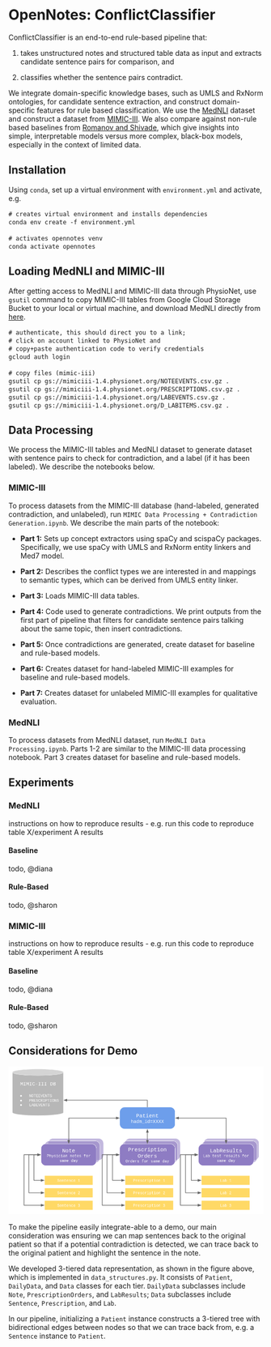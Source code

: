 # OpenNotes: ConflictClassifier

ConflictClassifier is an end-to-end rule-based pipeline that: 

1) takes unstructured notes and structured table data as input and extracts candidate sentence pairs for comparison, and 

2) classifies whether the sentence pairs contradict.

We integrate domain-specific knowledge bases, such as UMLS and RxNorm ontologies, for candidate sentence extraction, and construct domain-specific features for rule based classification. We use the [MedNLI](https://physionet.org/content/mednli/1.0.0/) dataset and construct a dataset from [MIMIC-III](https://mimic.physionet.org/). We also compare against non-rule based baselines from [Romanov and Shivade](https://arxiv.org/abs/1808.06752), which give insights into simple, interpretable models versus more complex, black-box models, especially in the context of limited data. 

## Installation

Using `conda`, set up a virtual environment with `environment.yml` and activate, e.g. 

```
# creates virtual environment and installs dependencies
conda env create -f environment.yml

# activates opennotes venv
conda activate opennotes
```

## Loading MedNLI and MIMIC-III

After getting access to MedNLI and MIMIC-III data through PhysioNet, use `gsutil` command to copy MIMIC-III tables from Google Cloud Storage Bucket to your local or virtual machine, and download MedNLI directly from [here](https://physionet.org/content/mednli/1.0.0/).

```
# authenticate, this should direct you to a link; 
# click on account linked to PhysioNet and 
# copy+paste authentication code to verify credentials
gcloud auth login 

# copy files (mimic-iii)
gsutil cp gs://mimiciii-1.4.physionet.org/NOTEEVENTS.csv.gz .
gsutil cp gs://mimiciii-1.4.physionet.org/PRESCRIPTIONS.csv.gz .
gsutil cp gs://mimiciii-1.4.physionet.org/LABEVENTS.csv.gz .
gsutil cp gs://mimiciii-1.4.physionet.org/D_LABITEMS.csv.gz .
```

## Data Processing

We process the MIMIC-III tables and MedNLI dataset to generate dataset with sentence pairs to check for contradiction, and a label (if it has been labeled). We describe the notebooks below.

### MIMIC-III

To process datasets from the MIMIC-III database (hand-labeled, generated contradiction, and unlabeled), run `MIMIC Data Processing + Contradiction Generation.ipynb`. We describe the main parts of the notebook:

* **Part 1:** Sets up concept extractors using spaCy and scispaCy packages. Specifically, we use spaCy with UMLS and RxNorm entity linkers and Med7 model. 

* **Part 2:** Describes the conflict types we are interested in and mappings to semantic types, which can be derived from UMLS entity linker. 

* **Part 3:** Loads MIMIC-III data tables.

* **Part 4:** Code used to generate contradictions. We print outputs from the first part of pipeline that filters for candidate sentence pairs talking about the same topic, then insert contradictions. 

* **Part 5:** Once contradictions are generated, create dataset for baseline and rule-based models.

* **Part 6:** Creates dataset for hand-labeled MIMIC-III examples for baseline and rule-based models.

* **Part 7:** Creates dataset for unlabeled MIMIC-III examples for qualitative evaluation.

### MedNLI 

To process datasets from MedNLI dataset, run `MedNLI Data Processing.ipynb`. Parts 1-2 are similar to the MIMIC-III data processing notebook. Part 3 creates dataset for baseline and rule-based models.  

## Experiments

### MedNLI

instructions on how to reproduce results - e.g. run this code to reproduce table X/experiment A results

#### Baseline

todo, @diana

#### Rule-Based 

todo, @sharon

### MIMIC-III

instructions on how to reproduce results - e.g. run this code to reproduce table X/experiment A results

#### Baseline

todo, @diana

#### Rule-Based 

todo, @sharon

## Considerations for Demo

![image](data_structures.png)

To make the pipeline easily integrate-able to a demo, our main consideration was ensuring we can map sentences back to the original patient so that if a potential contradiction is detected, we can trace back to the original patient and highlight the sentence in the note. 

We developed 3-tiered data representation, as shown in the figure above, which is implemented in `data_structures.py`. It consists of `Patient`, `DailyData`, and `Data` classes for each tier. `DailyData` subclasses include `Note`, `PrescriptionOrders`, and `LabResults`; `Data` subclasses include `Sentence`, `Prescription`, and `Lab`. 

In our pipeline, initializing a `Patient` instance constructs a 3-tiered tree with bidirectional edges between nodes so that we can trace back from, e.g. a `Sentence` instance to `Patient`. 

